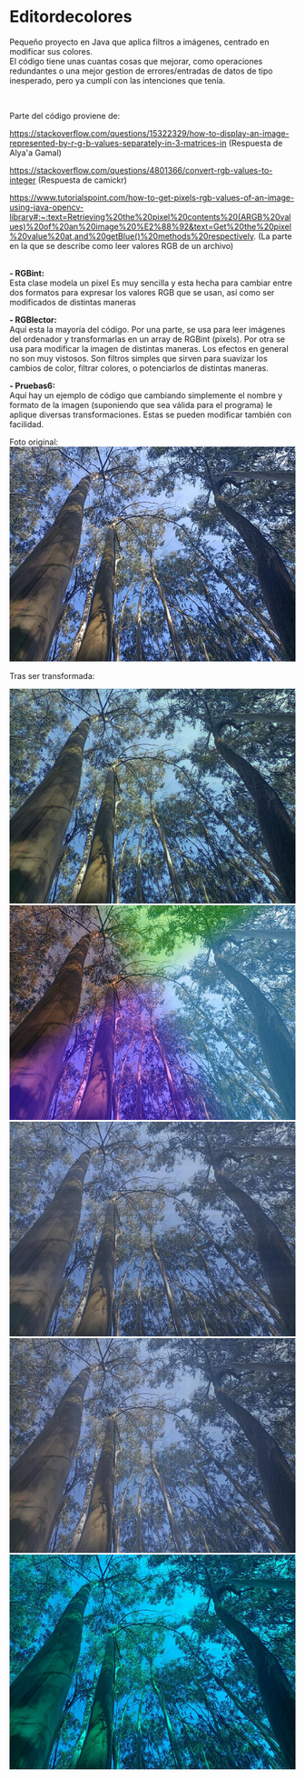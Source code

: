 # Editordecolores
Pequeño proyecto en Java que aplica filtros a imágenes, centrado en modificar sus colores. <br />
El código tiene unas cuantas cosas que mejorar, como operaciones redundantes o una mejor gestion de errores/entradas de datos de tipo inesperado, pero ya cumplí con las intenciones que tenía.



<br />

Parte del código proviene de:

https://stackoverflow.com/questions/15322329/how-to-display-an-image-represented-by-r-g-b-values-separately-in-3-matrices-in
(Respuesta de Alya'a Gamal)


https://stackoverflow.com/questions/4801366/convert-rgb-values-to-integer
(Respuesta de camickr)

https://www.tutorialspoint.com/how-to-get-pixels-rgb-values-of-an-image-using-java-opencv-library#:~:text=Retrieving%20the%20pixel%20contents%20(ARGB%20values)%20of%20an%20image%20%E2%88%92&text=Get%20the%20pixel%20value%20at,and%20getBlue()%20methods%20respectively.
(La parte en la que se describe como leer valores RGB de un archivo)<br />
<br />




**- RGBint:** <br />
Esta clase modela un pixel
Es muy sencilla y esta hecha para cambiar entre dos formatos para expresar los valores RGB que se usan, así como ser modificados de distintas maneras

**- RGBlector:** <br />
Aquí esta la mayoría del código. Por una parte, se usa para leer imágenes del ordenador y transformarlas en un array de RGBint (pixels). Por otra se usa para modificar la imagen de distintas maneras. Los efectos en general no son muy vistosos. Son filtros simples que sirven para suavizar los cambios de color, filtrar colores, o potenciarlos de distintas maneras.


**- Pruebas6:** <br />
Aquí hay un ejemplo de código que cambiando simplemente el nombre y formato de la imagen (suponiendo que sea válida para el programa) le aplique diversas transformaciones. Estas se pueden modificar también con facilidad.<br />


Foto original:<br />
![Im](/foto1.jpg)

Tras ser transformada:<br />

![Im](/foto1-filtro-2D.jpg)
![Im](/foto1-filtro-2D-gradientes.jpg)
![Im](/foto1-filtro-horizontal.jpg)
![Im](/foto1-filtro-vertical.jpg)
![Im](/foto1-sin-rojos.jpg)



